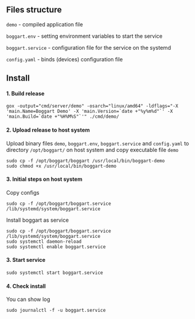 ## Files structure
`demo` - compiled application file

`boggart.env` - setting environment variables to start the service

`boggart.service` - configuration file for the service on the systemd

`config.yaml` - binds (devices) configuration file

## Install
#### 1. Build release
```
gox -output="cmd/server/demo" -osarch="linux/amd64" -ldflags="-X 'main.Name=Boggart Demo' -X 'main.Version=`date +"%y%m%d"`' -X 'main.Build=`date +"%H%M%S"`'" ./cmd/demo/
```

#### 2. Upload release to host system
Upload binary files `demo`, `boggart.env`, `boggart.service` and `config.yaml` to directory `/opt/boggart/` on host system and copy executable file `demo`
```
sudo cp -f /opt/boggart/boggart /usr/local/bin/boggart-demo
sudo chmod +x /usr/local/bin/boggart-demo
```

#### 3. Initial steps on host system
Copy configs
```
sudo cp -f /opt/boggart/boggart.service /lib/systemd/system/boggart.service
```

Install boggart as service
```
sudo cp -f /opt/boggart/boggart.service /lib/systemd/system/boggart.service
sudo systemctl daemon-reload
sudo systemctl enable boggart.service
```

#### 3. Start service
```
sudo systemctl start boggart.service
```

#### 4. Check install
You can show log
```
sudo journalctl -f -u boggart.service
```